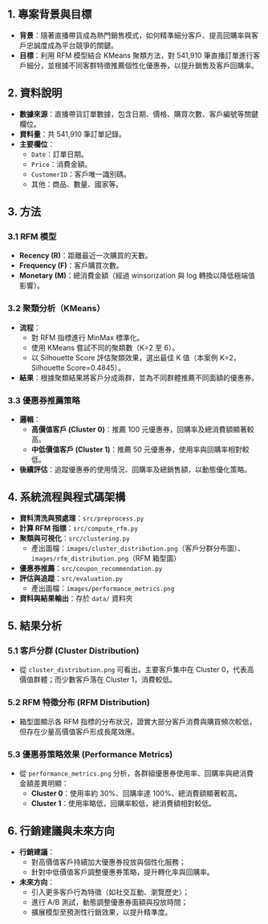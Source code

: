 ## 1. 專案背景與目標
- **背景**：隨著直播帶貨成為熱門銷售模式，如何精準細分客戶、提高回購率與客戶忠誠度成為平台競爭的關鍵。
- **目標**：利用 RFM 模型結合 KMeans 聚類方法，對 541,910 筆直播訂單進行客戶細分，並根據不同客群特徵推薦個性化優惠券，以提升銷售及客戶回購率。

## 2. 資料說明
- **數據來源**：直播帶貨訂單數據，包含日期、價格、購買次數、客戶編號等關鍵欄位。
- **資料量**：共 541,910 筆訂單記錄。
- **主要欄位**：
  - `Date`：訂單日期。
  - `Price`：消費金額。
  - `CustomerID`：客戶唯一識別碼。
  - 其他：商品、數量、國家等。

## 3. 方法
### 3.1 RFM 模型
- **Recency (R)**：距離最近一次購買的天數。
- **Frequency (F)**：客戶購買次數。
- **Monetary (M)**：總消費金額（經過 winsorization 與 log 轉換以降低極端值影響）。

### 3.2 聚類分析（KMeans）
- **流程**：
  - 對 RFM 指標進行 MinMax 標準化。
  - 使用 KMeans 嘗試不同的聚類數（K=2 至 6）。
  - 以 Silhouette Score 評估聚類效果，選出最佳 K 值（本案例 K=2，Silhouette Score=0.4845）。
- **結果**：根據聚類結果將客戶分成兩群，並為不同群體推薦不同面額的優惠券。

### 3.3 優惠券推薦策略
- **邏輯**：
  - **高價值客戶 (Cluster 0)**：推薦 100 元優惠券，回購率及總消費額顯著較高。
  - **中低價值客戶 (Cluster 1)**：推薦 50 元優惠券，使用率與回購率相對較低。
- **後續評估**：追蹤優惠券的使用情況、回購率及總銷售額，以動態優化策略。

## 4. 系統流程與程式碼架構
- **資料清洗與預處理**：`src/preprocess.py`
- **計算 RFM 指標**：`src/compute_rfm.py`
- **聚類與可視化**：`src/clustering.py`
  - 產出圖檔：`images/cluster_distribution.png`（客戶分群分布圖）、`images/rfm_distribution.png`（RFM 箱型圖）
- **優惠券推薦**：`src/coupon_recommendation.py`
- **評估與追蹤**：`src/evaluation.py`
  - 產出圖檔：`images/performance_metrics.png`
- **資料與結果輸出**：存於 `data/` 資料夾

## 5. 結果分析
### 5.1 客戶分群 (Cluster Distribution)
- 從 `cluster_distribution.png` 可看出，主要客戶集中在 Cluster 0，代表高價值群體；而少數客戶落在 Cluster 1，消費較低。
  
### 5.2 RFM 特徵分布 (RFM Distribution)
- 箱型圖顯示各 RFM 指標的分布狀況，證實大部分客戶消費與購買頻次較低，但存在少量高價值客戶形成長尾效應。

### 5.3 優惠券策略效果 (Performance Metrics)
- 從 `performance_metrics.png` 分析，各群組優惠券使用率、回購率與總消費金額差異明顯：
  - **Cluster 0**：使用率約 30%、回購率達 100%、總消費額顯著較高。
  - **Cluster 1**：使用率略低，回購率較低，總消費額相對較低。
  
## 6. 行銷建議與未來方向
- **行銷建議**：
  - 對高價值客戶持續加大優惠券投放與個性化服務；
  - 針對中低價值客戶調整優惠券策略，提升轉化率與回購率。
- **未來方向**：
  - 引入更多客戶行為特徵（如社交互動、瀏覽歷史）；
  - 進行 A/B 測試，動態調整優惠券面額與投放時間；
  - 擴展模型至預測性行銷效果，以提升精準度。
